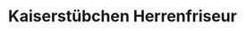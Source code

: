 ---
title: "Kaiserstübchen Herrenfriseur"
url: /grimma/kaiserstuebchen-herrenfriseur/
shop: Friseur
---